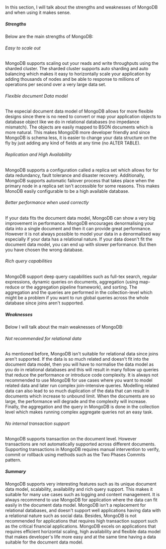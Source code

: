 In this section, I will talk about the strengths and weaknesses of MongoDB and when using it makes sense.


##### Strengths 

Below are the main strengths of MongoDB:

###### Easy to scale out  

MongoDB supports scaling out your reads and write throughputs using the sharded cluster.  The sharded cluster supports auto sharding and auto balancing which makes it easy to horizontally scale your application by adding thousands of nodes and be able to response to millions of operations per second over a very large data set. 

 
###### Flexible document Data model

The especial document data model of MongoDB allows for more flexible designs since there is no need to convert or map your application objects to database object like we do in relational databases (no impedance mismatch). The objects are easily mapped to BSON documents which is more natural. This makes MongoDB more developer friendly and since MongoDB is schema less, it is easier to change your data structure on the fly by just adding any kind of fields at any time (no ALTER TABLE).


###### Replication and High Availability

MongoDB supports a configuration called a replica set which allows for for data redundancy, fault tolerance and disaster recovery. Additionally, MongoDB supports automatic failover process that takes place when the primary node in a replica set isn't accessible for some reasons. This makes MonoDB easily configurable to be a high available database.


###### Better performance when used correctly

If your data fits the document data model, MongoDB can show a very big improvement in performance. MongoDB encourages denormalising your data into a single document and then it can provide great performance. However it is not always possible to model your data in a denormalised way especially if your data has a relational nature. If your data doesn't fit the document data model,  you can end up with slower performance. But then you have chosen the wrong database. 

###### Rich query capabilities

MongoDB support deep query capabilities such as full-tex search, regular expressions, dynamic queries on documents, aggregation (using map-reduce or the aggregation pipeline framework), and sorting. The aggregation and the queries are performed in the collection-level which might be a problem if you want to run global queries across the whole database since joins aren't supported. 

##### Weaknesses 

Below I will talk about the main weaknesses of MongoDB:

###### Not recommended for relational data

As mentioned before, MongoDB isn't suitable for relational data since joins aren't supported. If the data is so much related and doesn't fit into the document data model, then you will have to normalise the data model as you do in relational databases and this will result in many follow up queries that reduce the performance or introduce code complexity. It is always not recommended to use MongoDB for use cases where you want to model related data and later run complex join-intensive queries. Modelling related data can also lead to so much duplication of the data that can result in documents which increase to unbound limit. When the documents are so large, the performance will degrade and the complexity will increase. Finally, the aggregation and the query in MongoDB is done in the collection level which makes running complex aggregate queries not an easy task.


###### No internal transaction support

MongoDB supports transaction on the document level. However transactions are not automatically supported across different documents. Supporting transactions in MongoDB requires manual intervention to verify, commit or rollback using methods such as the Two Phases Commits pattern. 

##### Summary

MongoDB supports very interesting features such as its unique document data model, scalability, availability and rich query support. This makes it suitable for many use cases such as logging and content management. It is always recommend to use MongoDB for application where the data can fit easily in the document data model. MongoDB isn't a replacement for relational databases, and doesn't support well applications having data with a relational nature such as social data. Besides, MongoDB is not recommended for applications that requires high transaction support such as the critical financial applications. MongoDB excels on applications that requires efficient horizontal scaling, high availability and flexible data model that makes developer's life more easy and at the same time having a data suitable for the document data model.
